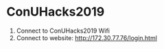 # ConUHacks2019

1. Connect to ConUHacks2019 Wifi
2. Connect to website: http://172.30.77.76/login.html
